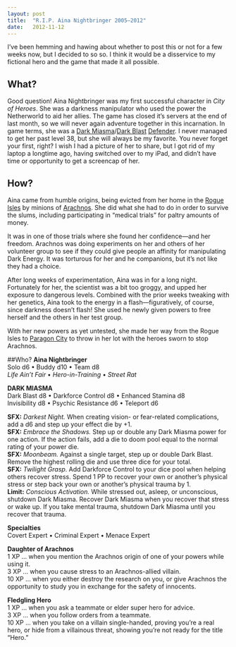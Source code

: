 ```yaml
---
layout: post
title:  "R.I.P. Aina Nightbringer 2005–2012"
date:   2012-11-12
---
```



I’ve been hemming and hawing about whether to post this or not for a few weeks now, but I decided to so so. I think it would be a disservice to my fictional hero and the game that made it all possible.

<!--more-->

## What?
Good question! Aina Nightbringer was my first successful character in *City of Heroes*. She was a darkness manipulator who used the power the Netherworld to aid her allies. The game has closed it’s servers at the end of last month, so we will never again adventure together in this incarnation. In game terms, she was a [Dark Miasma](http://wiki.cohtitan.com/wiki/Dark_Miasma)/[Dark Blast](http://wiki.cohtitan.com/wiki/Dark_Blast) [Defender](http://wiki.cohtitan.com/wiki/Defender). I never managed to get her past level 38, but she will always be my favorite. You never forget your first, right? I wish I had a picture of her to share, but I got rid of my laptop a longtime ago, having switched over to my iPad, and didn’t have time or opportunity to get a screencap of her.

## How?
Aina came from humble origins, being evicted from her home in the [Rogue Isles](http://wiki.cohtitan.com/wiki/Rogue_Isles) by minions of [Arachnos](http://wiki.cohtitan.com/wiki/Arachnos). She did what she had to do in order to survive the slums, including participating in “medical trials” for paltry amounts of money.

It was in one of those trials where she found her confidence—and her freedom. Arachnos was doing experiments on her and others of her volunteer group to see if they could give people an affinity for manipulating Dark Energy. It was torturous for her and he companions, but it’s not like they had a choice.

After long weeks of experimentation, Aina was in for a long night. Fortunately for her, the scientist was a bit too groggy, and upped her exposure to dangerous levels. Combined with the prior weeks tweaking with her genetics, Aina took to the energy in a flash—figuratively, of course, since darkness doesn’t flash! She used he newly given powers to free herself and the others in her test group.

With her new powers as yet untested, she made her way from the Rogue Isles to [Paragon City](http://wiki.cohtitan.com/wiki/Paragon_City) to throw in her lot with the heroes sworn to stop Arachnos.

##Who?
**Aina Nightbringer**  
Solo d6 • Buddy d10 • Team d8  
*Life Ain’t Fair* • *Hero-in-Training* • *Street Rat*

**DARK MIASMA**  
Dark Blast d8 • Darkforce Control d8 • Enhanced Stamina d8  
Invisibility d8 • Psychic Resistance d6 • Teleport d6

**SFX:** *Darkest Night.* When creating vision- or fear-related complications, add a d6 and step up your effect die by +1.  
**SFX:** *Embrace the Shadows.* Step up or double any Dark Miasma power for one action. If the action fails, add a die to doom pool equal to the normal rating of your power die.  
**SFX:** *Moonbeam.* Against a single target, step up or double Dark Blast. Remove the highest rolling die and use three dice for your total.  
**SFX:** *Twilight Grasp*. Add Darkforce Control to your dice pool when helping others recover stress. Spend 1 PP to recover your own or another’s physical stress or step back your own or another’s physical trauma by 1.  
**Limit:** *Conscious Activation.* While stressed out, asleep, or unconscious, shutdown Dark Miasma. Recover Dark Miasma when you recover that stress or wake up. If you take mental trauma, shutdown Dark Miasma until you recover that trauma.

**Specialties**  
Covert Expert • Criminal Expert • Menace Expert

**Daughter of Arachnos**  
1 XP … when you mention the Arachnos origin of one of your powers while using it.  
3 XP … when you cause stress to an Arachnos-allied villain.  
10 XP … when you either destroy the research on you, or give Arachnos the opportunity to study you in exchange for the safety of innocents.

**Fledgling Hero**  
1 XP … when you ask a teammate or elder super hero for advice.  
3 XP … when you follow orders from a teammate.  
10 XP … when you take on a villain single-handed, proving you’re a real hero, or hide from a villainous threat, showing you’re not ready for the title “Hero.”